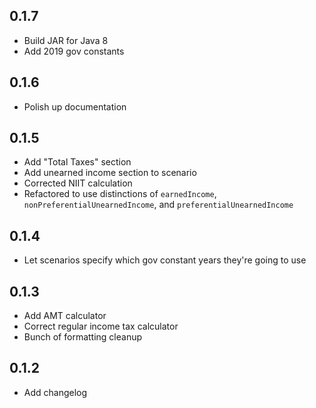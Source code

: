 0.1.7
-----
* Build JAR for Java 8
* Add 2019 gov constants

0.1.6
-----
* Polish up documentation

0.1.5
----
* Add "Total Taxes" section
* Add unearned income section to scenario
* Corrected NIIT calculation
* Refactored to use distinctions of `earnedIncome`, `nonPreferentialUnearnedIncome`, and `preferentialUnearnedIncome`

0.1.4
-----
* Let scenarios specify which gov constant years they're going to use

0.1.3
-----
* Add AMT calculator
* Correct regular income tax calculator
* Bunch of formatting cleanup

0.1.2
-----
* Add changelog
